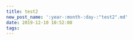 ```yaml
---
title: test2
new_post_name: ':year-:month-:day-:"test2".md'
date: 2019-12-10 10:52:08
tags:
---
```



